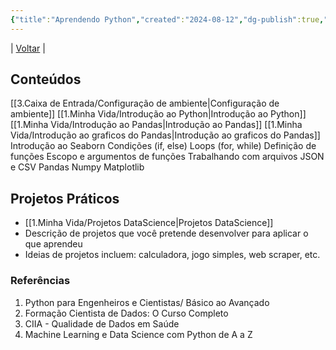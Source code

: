 ```yaml
---
{"title":"Aprendendo Python","created":"2024-08-12","dg-publish":true,"tags":["pessoal/estudos","pessoal/quaseumdev","python"],"description":"Anotações sobre meu estudo em python.","permalink":"/1-minha-vida/aprendendo-python/","dgPassFrontmatter":true}
---
```


| [Voltar](index) |
## Conteúdos
[[3.Caixa de Entrada/Configuração de ambiente\|Configuração de ambiente]]
[[1.Minha Vida/Introdução ao Python\|Introdução ao Python]]
[[1.Minha Vida/Introdução ao Pandas\|Introdução ao Pandas]]
[[1.Minha Vida/Introdução ao graficos do Pandas\|Introdução ao graficos do Pandas]]
Introdução ao Seaborn
Condições (if, else)
Loops (for, while)
Definição de funções
Escopo e argumentos de funções
Trabalhando com arquivos JSON e CSV
Pandas
Numpy
Matplotlib
## Projetos Práticos
- [[1.Minha Vida/Projetos DataScience\|Projetos DataScience]]
- Descrição de projetos que você pretende desenvolver para aplicar o que aprendeu
- Ideias de projetos incluem: calculadora, jogo simples, web scraper, etc.
### Referências
1. Python para Engenheiros e Cientistas/ Básico ao Avançado
2. Formação Cientista de Dados: O Curso Completo
4. CIIA - Qualidade de Dados em Saúde
3. Machine Learning e Data Science com Python de A a Z